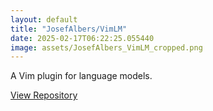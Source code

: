 ```yaml
---
layout: default
title: "JosefAlbers/VimLM"
date: 2025-02-17T06:22:25.055440
image: assets/JosefAlbers_VimLM_cropped.png
---
```


A Vim plugin for language models.

[View Repository](https://github.com/JosefAlbers/VimLM)
